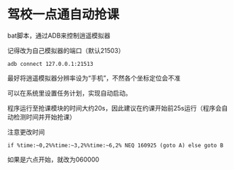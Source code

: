 # 驾校一点通自动抢课

bat脚本，通过ADB来控制逍遥模拟器

记得改为自己模拟器的端口（默认21503）

```
adb connect 127.0.0.1:21513
```

最好将逍遥模拟器分辨率设为“手机”，不然各个坐标定位会不准

可以在系统里设置任务计划，实现自动启动。

程序运行至抢课模块的时间大约20s，因此建议在约课开始前25s运行（程序会自动检测时间并开始抢课）

注意更改时间
```
if %time:~0,2%%time:~3,2%%time:~6,2% NEQ 160925 (goto A) else goto B
```

如果是六点开始，就改为060000
